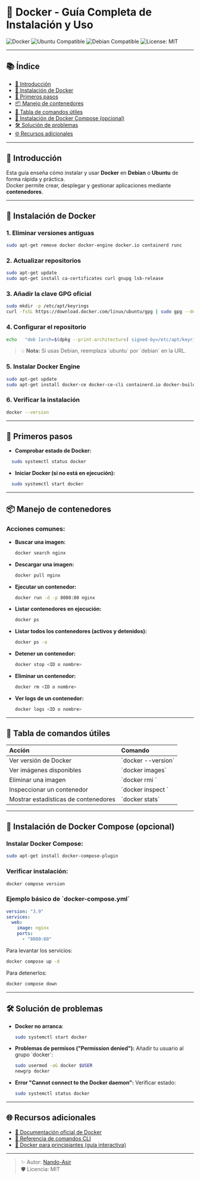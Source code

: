 # 🐳 Docker - Guía Completa de Instalación y Uso

![Docker](https://img.shields.io/badge/docker-ready-blue?logo=docker)
![Ubuntu Compatible](https://img.shields.io/badge/ubuntu-20.04%2B-orange?logo=ubuntu)
![Debian Compatible](https://img.shields.io/badge/debian-11%2B-red?logo=debian)
![License: MIT](https://img.shields.io/badge/license-MIT-green)

---

## 📚 Índice
- [🚀 Introducción](#-introducción)
- [🔧 Instalación de Docker](#-instalación-de-docker)
- [🏁 Primeros pasos](#-primeros-pasos)
- [📦 Manejo de contenedores](#-manejo-de-contenedores)
- [🧰 Tabla de comandos útiles](#-tabla-de-comandos-útiles)
- [📄 Instalación de Docker Compose (opcional)](#-instalación-de-docker-compose-opcional)
- [🛠️ Solución de problemas](#️-solución-de-problemas)
- [🌐 Recursos adicionales](#-recursos-adicionales)

---

## 🚀 Introducción

Esta guía enseña cómo instalar y usar **Docker** en **Debian** o **Ubuntu** de forma rápida y práctica.  
Docker permite crear, desplegar y gestionar aplicaciones mediante **contenedores**.

---

## 🔧 Instalación de Docker

### 1. Eliminar versiones antiguas
```bash
sudo apt-get remove docker docker-engine docker.io containerd runc
```

### 2. Actualizar repositorios
```bash
sudo apt-get update
sudo apt-get install ca-certificates curl gnupg lsb-release
```

### 3. Añadir la clave GPG oficial
```bash
sudo mkdir -p /etc/apt/keyrings
curl -fsSL https://download.docker.com/linux/ubuntu/gpg | sudo gpg --dearmor -o /etc/apt/keyrings/docker.gpg
```

### 4. Configurar el repositorio
```bash
echo   "deb [arch=$(dpkg --print-architecture) signed-by=/etc/apt/keyrings/docker.gpg] https://download.docker.com/linux/ubuntu   $(lsb_release -cs) stable" | sudo tee /etc/apt/sources.list.d/docker.list > /dev/null
```
> 💡 **Nota:** Si usas Debian, reemplaza \`ubuntu\` por \`debian\` en la URL.

### 5. Instalar Docker Engine
```bash
sudo apt-get update
sudo apt-get install docker-ce docker-ce-cli containerd.io docker-buildx-plugin docker-compose-plugin
```

### 6. Verificar la instalación
```bash
docker --version
```

---

## 🏁 Primeros pasos

- **Comprobar estado de Docker:**
```bash
  sudo systemctl status docker
```

- **Iniciar Docker (si no está en ejecución):**
```bash
  sudo systemctl start docker
```

---

## 📦 Manejo de contenedores

### Acciones comunes:

- **Buscar una imagen:**
  ```bash
  docker search nginx
  ```

- **Descargar una imagen:**
  ```bash
  docker pull nginx
  ```

- **Ejecutar un contenedor:**
  ```bash
  docker run -d -p 8080:80 nginx
  ```

- **Listar contenedores en ejecución:**
  ```bash
  docker ps
  ```

- **Listar todos los contenedores (activos y detenidos):**
  ```bash
  docker ps -a
  ```

- **Detener un contenedor:**
  ```bash
  docker stop <ID o nombre>
  ```

- **Eliminar un contenedor:**
  ```bash
  docker rm <ID o nombre>
  ```

- **Ver logs de un contenedor:**
  ```bash
  docker logs <ID o nombre>
  ```

---

## 🧰 Tabla de comandos útiles

| Acción | Comando |
|:-------|:--------|
| Ver versión de Docker | \`docker --version\` |
| Ver imágenes disponibles | \`docker images\` |
| Eliminar una imagen | \`docker rmi <imagen>\` |
| Inspeccionar un contenedor | \`docker inspect <nombre>\` |
| Mostrar estadísticas de contenedores | \`docker stats\` |

---

## 📄 Instalación de Docker Compose (opcional)

### Instalar Docker Compose:
```bash
sudo apt-get install docker-compose-plugin
```

### Verificar instalación:
```bash
docker compose version
```

### Ejemplo básico de \`docker-compose.yml\`
```yaml
version: "3.9"
services:
  web:
    image: nginx
    ports:
      - "8080:80"
```

Para levantar los servicios:
```bash
docker compose up -d
```

Para detenerlos:
```bash
docker compose down
```

---

## 🛠️ Solución de problemas

- **Docker no arranca**:
  ```bash
  sudo systemctl start docker
  ```

- **Problemas de permisos ("Permission denied"):**
  Añadir tu usuario al grupo \`docker\`:
  ```bash
  sudo usermod -aG docker $USER
  newgrp docker
  ```

- **Error "Cannot connect to the Docker daemon":**
  Verificar estado:
  ```bash
  sudo systemctl status docker
  ```

---

## 🌐 Recursos adicionales

- [📘 Documentación oficial de Docker](https://docs.docker.com/)
- [📖 Referencia de comandos CLI](https://docs.docker.com/engine/reference/commandline/docker/)
- [🎯 Docker para principiantes (guía interactiva)](https://docker-curriculum.com/)

---

> ✨ Autor: [Nando-Asir](https://github.com/Nando-Asir)  
> 🛡️ Licencia: MIT
